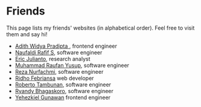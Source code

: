 # Friends

This page lists my friends' websites (in alphabetical order). 
Feel free to visit them and say hi!

- [Adith Widya Pradipta ](https://adith.vercel.app), frontend engineer
- [Naufaldi Rafif S](https://www.faldi.xyz/), software engineer
- [Eric Julianto](https://algonacci.github.io), research analyst
- [Muhammad Raufan Yusup](https://www.muhraufan.com/), software engineer
- [Reza Nurfachmi](https://reza.nurfachmi.com), software engineer
- [Ridho Febriansa](https://ridho.one/) web developer
- [Roberto Tambunan](https://robertotambunan.id/), software engineer
- [Ryandy Bhagaskoro](https://www.baghaskoro.my.id/), software engineer
- [Yehezkiel Gunawan](https://yehezgun.com/) frontend engineer